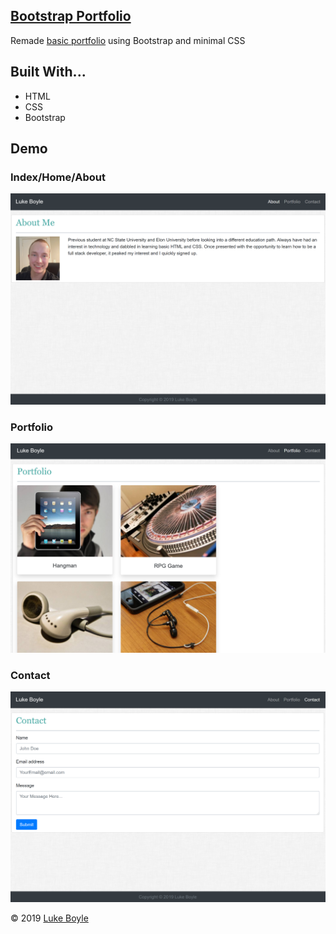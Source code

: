 ## [Bootstrap Portfolio](https://lmboyle.github.io/bootstrapPortfolio/)

Remade [basic portfolio](https://github.com/LMBoyle/basicPortfolio) using Bootstrap and minimal CSS

## Built With...
* HTML
* CSS
* Bootstrap

## Demo

### Index/Home/About
![Demo About Img](assets/images/demoSSIndex.png)

### Portfolio
![Demo About Img](assets/images/demoSSPort.png)

### Contact
![Demo About Img](assets/images/demoSSContact.png)

&copy; 2019 [Luke Boyle](https://lmboyle.github.io/)
